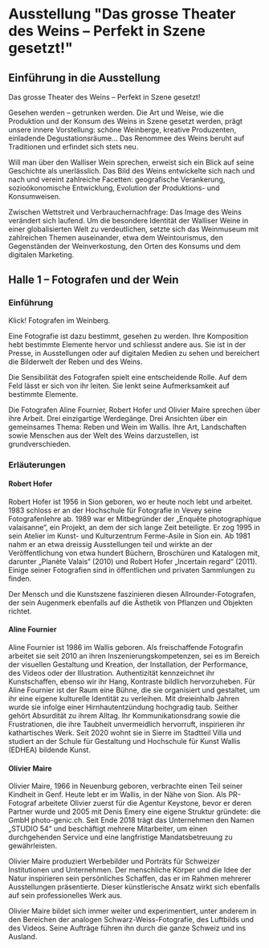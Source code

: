 # Ausstellung "Das grosse Theater des Weins – Perfekt in Szene gesetzt!"

## Einführung in die Ausstellung

Das grosse Theater des Weins – Perfekt in Szene gesetzt!

Gesehen werden – getrunken werden. Die Art und Weise, wie die Produktion und der Konsum des Weins in Szene gesetzt werden, prägt unsere innere Vorstellung: schöne Weinberge, kreative Produzenten, einladende Degustationsräume… Das Renommee des Weins beruht auf Traditionen und erfindet sich stets neu.

Will man über den Walliser Wein sprechen, erweist sich ein Blick auf seine Geschichte als unerlässlich. Das Bild des Weins entwickelte sich nach und nach und vereint zahlreiche Facetten: geografische Verankerung, sozioökonomische Entwicklung, Evolution der Produktions- und Konsumweisen.

Zwischen Wettstreit und Verbrauchernachfrage: Das Image des Weins verändert sich laufend. Um die besondere Identität der Walliser Weine in einer globalisierten Welt zu verdeutlichen, setzte sich das Weinmuseum mit zahlreichen Themen auseinander, etwa dem Weintourismus, den Gegenständen der Weinverkostung, den Orten des Konsums und dem digitalen Marketing.

## Halle 1 – Fotografen und der Wein

### Einführung

Klick! Fotografen im Weinberg.

Eine Fotografie ist dazu bestimmt, gesehen zu werden. Ihre Komposition hebt bestimmte Elemente hervor und schliesst andere aus. Sie ist in der Presse, in Ausstellungen oder auf digitalen Medien zu sehen und bereichert die Bilderwelt der Reben und des Weins.

Die Sensibilität des Fotografen spielt eine entscheidende Rolle. Auf dem Feld lässt er sich von ihr leiten. Sie lenkt seine Aufmerksamkeit auf bestimmte Elemente.

Die Fotografen Aline Fournier, Robert Hofer und Olivier Maire sprechen über ihre Arbeit. Drei einzigartige Werdegänge. Drei Ansichten über ein gemeinsames Thema: Reben und Wein im Wallis. Ihre Art, Landschaften sowie Menschen aus der Welt des Weins darzustellen, ist grundverschieden.

### Erläuterungen

#### Robert Hofer

Robert Hofer ist 1956 in Sion geboren, wo er heute noch lebt und arbeitet. 1983 schloss er an der Hochschule für Fotografie in Vevey seine Fotografenlehre ab. 1989 war er Mitbegründer der „Enquête photographique valaisanne“, ein Projekt, an dem der sich lange Zeit beteiligte. Er zog 1995 in sein Atelier im Kunst- und Kulturzentrum Ferme-Asile in Sion ein. Ab 1981 nahm er an etwa dreissig Ausstellungen teil und wirkte an der Veröffentlichung von etwa hundert Büchern, Broschüren und Katalogen mit, darunter „Planète Valais“ (2010) und Robert Hofer „Incertain regard“ (2011). Einige seiner Fotografien sind in öffentlichen und privaten Sammlungen zu finden.

Der Mensch und die Kunstszene faszinieren diesen Allrounder-Fotografen, der sein Augenmerk ebenfalls auf die Ästhetik von Pflanzen und Objekten richtet.

#### Aline Fournier

Aline Fournier ist 1986 im Wallis geboren. Als freischaffende Fotografin arbeitet sie seit 2010 an ihren Inszenierungskompetenzen, sei es im Bereich der visuellen Gestaltung und Kreation, der Installation, der Performance, des Videos oder der Illustration. Authentizität kennzeichnet ihr Kunstschaffen, ebenso wir ihr Hang, Kontraste bildlich hervorzuheben. Für Aline Fournier ist der Raum eine Bühne, die sie organisiert und gestaltet, um ihr eine eigene kulturelle Identität zu verleihen. Mit dreieinhalb Jahren wurde sie infolge einer Hirnhautentzündung hochgradig taub. Seither gehört Absurdität zu ihrem Alltag. Ihr Kommunikationsdrang sowie die Frustrationen, die ihre Taubheit unvermeidlich hervorruft, inspirieren ihr kathartisches Werk. Seit 2020 wohnt sie in Sierre im Stadtteil Villa und studiert an der Schule für Gestaltung und Hochschule für Kunst Wallis (EDHEA) bildende Kunst.

#### Olivier Maire

Olivier Maire, 1966 in Neuenburg geboren, verbrachte einen Teil seiner Kindheit in Genf. Heute lebt er im Wallis, in der Nähe von Sion. Als PR-Fotograf arbeitete Olivier zuerst für die Agentur Keystone, bevor er deren Partner wurde und 2005 mit Denis Emery eine eigene Struktur gründete: die GmbH photo-genic.ch. Seit Ende 2018 trägt das Unternehmen den Namen „STUDIO 54“ und beschäftigt mehrere Mitarbeiter, um einen durchgehenden Service und eine langfristige Mandatsbetreuung zu gewährleisten.

Olivier Maire produziert Werbebilder und Porträts für Schweizer Institutionen und Unternehmen. Der menschliche Körper und die Idee der Natur inspirieren sein persönliches Schaffen, das er im Rahmen mehrerer Ausstellungen präsentierte. Dieser künstlerische Ansatz wirkt sich ebenfalls auf sein professionelles Werk aus.

Olivier Maire bildet sich immer weiter und experimentiert, unter anderem in den Bereichen der analogen Schwarz-Weiss-Fotografie, des Luftbilds und des Videos. Seine Aufträge führen ihn durch die ganze Schweiz und ins Ausland.
